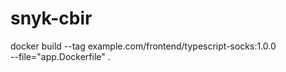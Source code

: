 # snyk-cbir

docker build --tag example.com/frontend/typescript-socks:1.0.0 \
  --file="app.Dockerfile" .
